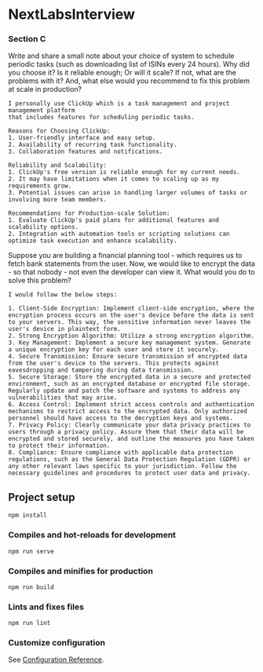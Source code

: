 # NextLabsInterview

### Section C

Write and share a small note about your choice of system to schedule periodic tasks (such as downloading list of ISINs every 24 hours). Why did you choose it? Is it reliable enough; Or will it scale? If not, what are the problems with it? And, what else would you recommend to fix this problem at scale in production?

```
I personally use ClickUp which is a task management and project management platform 
that includes features for scheduling periodic tasks.

Reasons for Choosing ClickUp:
1. User-friendly interface and easy setup.
2. Availability of recurring task functionality.
3. Collaboration features and notifications.

Reliability and Scalability:
1. ClickUp's free version is reliable enough for my current needs.
2. It may have limitations when it comes to scaling up as my requirements grow.
3. Potential issues can arise in handling larger volumes of tasks or involving more team members.

Recommendations for Production-scale Solution:
1. Evaluate ClickUp's paid plans for additional features and scalability options.
2. Integration with automation tools or scripting solutions can optimize task execution and enhance scalability.
```

Suppose you are building a financial planning tool - which requires us to fetch bank statements from the user. Now, we would like to encrypt the data - so that nobody - not even the developer can view it. What would you do to solve this problem?

```
I would follow the below steps:

1. Client-Side Encryption: Implement client-side encryption, where the encryption process occurs on the user's device before the data is sent to your servers. This way, the sensitive information never leaves the user's device in plaintext form.
2. Strong Encryption Algorithm: Utilize a strong encryption algorithm.
3. Key Management: Implement a secure key management system. Generate a unique encryption key for each user and store it securely.
4. Secure Transmission: Ensure secure transmission of encrypted data from the user's device to the servers. This protects against eavesdropping and tampering during data transmission.
5. Secure Storage: Store the encrypted data in a secure and protected environment, such as an encrypted database or encrypted file storage. Regularly update and patch the software and systems to address any vulnerabilities that may arise.
6. Access Control: Implement strict access controls and authentication mechanisms to restrict access to the encrypted data. Only authorized personnel should have access to the decryption keys and systems.
7. Privacy Policy: Clearly communicate your data privacy practices to users through a privacy policy. Assure them that their data will be encrypted and stored securely, and outline the measures you have taken to protect their information.
8. Compliance: Ensure compliance with applicable data protection regulations, such as the General Data Protection Regulation (GDPR) or any other relevant laws specific to your jurisdiction. Follow the necessary guidelines and procedures to protect user data and privacy.
```

## Project setup
```
npm install
```

### Compiles and hot-reloads for development
```
npm run serve
```

### Compiles and minifies for production
```
npm run build
```

### Lints and fixes files
```
npm run lint
```

### Customize configuration
See [Configuration Reference](https://cli.vuejs.org/config/).


